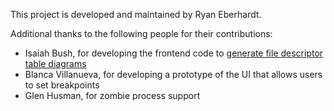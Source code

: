 This project is developed and maintained by Ryan Eberhardt.

Additional thanks to the following people for their contributions:
* Isaiah Bush, for developing the frontend code to
[generate file descriptor table diagrams](https://reberhardt.com/blog/2019/12/12/generating-diagrams-for-teaching-multiprocessing.html)
* Blanca Villanueva, for developing a prototype of the UI that allows users to set breakpoints
* Glen Husman, for zombie process support
